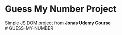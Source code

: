 # Guess My Number Project

Simple JS DOM project from **Jonas Udemy Course**  
#   G U E S S - M Y - N U M B E R  
 